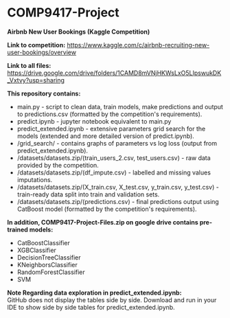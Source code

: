 # COMP9417-Project
**Airbnb New User Bookings (Kaggle Competition)**

**Link to competition:**
https://www.kaggle.com/c/airbnb-recruiting-new-user-bookings/overview

**Link to all files:**
https://drive.google.com/drive/folders/1CAMD8mVNjHKWsLxO5LIpswukDK_Vxtvy?usp=sharing

**This repository contains:**
* main.py - script to clean data, train models, make predictions and output to predictions.csv (formatted by the competition's requirements).
* predict.ipynb - jupyter notebook equivalent to main.py
* predict_extended.ipynb - extensive parameters grid search for the models (extended and more detailed version of predict.ipynb).
* /grid_search/ - contains graphs of parameters vs log loss (output from predict_extended.ipynb).
* /datasets/datasets.zip/(train_users_2.csv, test_users.csv) -  raw data provided by the competition.
* /datasets/datasets.zip/(df_impute.csv) - labelled and missing values imputations.
* /datasets/datasets.zip/(X_train.csv, X_test.csv, y_train.csv, y_test.csv) - train-ready data split into train and validation sets.
* /datasets/datasets.zip/(predictions.csv) - final predictions output using CatBoost model (formatted by the competition's requirements).

**In addition, COMP9417-Project-Files.zip on google drive contains pre-trained models:**
* CatBoostClassifier
* XGBClassifier
* DecisionTreeClassifier
* KNeighborsClassifier
* RandomForestClassifier
* SVM

**Note Regarding data exploration in predict_extended.ipynb:**<br/>
GitHub does not display the tables side by side. Download and run in your IDE to show side by side tables for predict_extended.ipynb.

